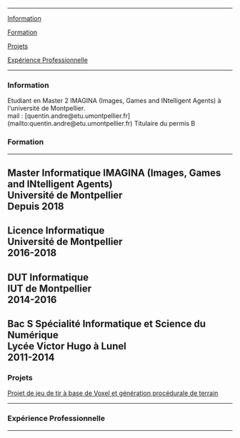 
---

[Information](#infos)

[Formation](#formation)

[Projets](#projets)

[Expérience Professionnelle](#exppro)

---

<h3 id="infos">Information</h3>
Etudiant en Master 2 IMAGINA (Images, Games and INtelligent Agents) à l'université de Montpellier.<br>
mail : [quentin.andre@etu.umontpellier.fr](mailto:quentin.andre@etu.umontpellier.fr)
Titulaire du permis B



<h3 id="formation">Formation</h3>

---

Master Informatique IMAGINA (Images, Games and INtelligent Agents)<br>
Université de Montpellier <br>
Depuis 2018
---
Licence Informatique <br>
Université de Montpellier <br>
2016-2018
---
DUT Informatique <br>
IUT de Montpellier <br>
2014-2016
---
Bac S Spécialité Informatique et Science du Numérique <br>
Lycée Victor Hugo à Lunel <br>
2011-2014
---


<h3 id="projets">Projets</h3>

[Projet de jeu de tir à base de Voxel et génération procédurale de terrain](/projetvoxel)

---

<h3 id="exppro">Expérience Professionnelle</h3>


---
